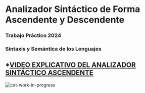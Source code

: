 # Analizador Sintáctico de Forma Ascendente y Descendente

### Trabajo Práctico 2024 
### Sintaxis y Semántica de los Lenguajes


## *[VIDEO EXPLICATIVO DEL ANALIZADOR SINTÁCTICO ASCENDENTE](#https://youtu.be/zgRLkn-VvhM)

![cat-work-in-progress](https://github.com/user-attachments/assets/ca15e1d8-928f-487d-b9c9-ca27f923763c)